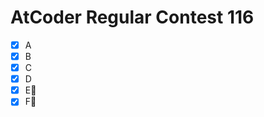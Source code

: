 # AtCoder Regular Contest 116

- [x] A
- [x] B
- [x] C
- [x] D
- [x] E:bookmark_tabs:
- [x] F:bookmark_tabs:
